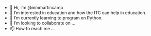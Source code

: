 - 👋 Hi, I’m @mmmartincamp
- 👀 I’m interested in education and how the ITC can help in education.
- 🌱 I’m currently learning to program on Python.
- 💞️ I’m looking to collaborate on ...
- 📫 How to reach me ... 

<!---
mmmartincamp/mmmartincamp is a ✨ special ✨ repository because its `README.md` (this file) appears on your GitHub profile.
You can click the Preview link to take a look at your changes.
--->
